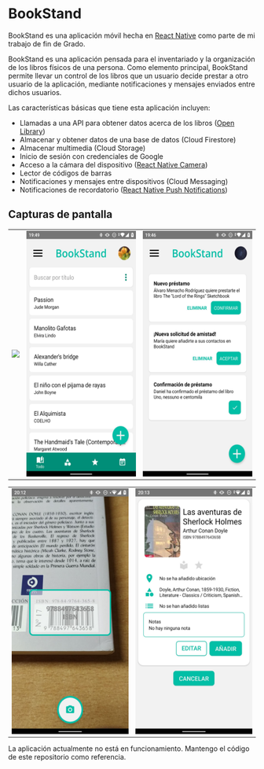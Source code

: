 # BookStand
BookStand es una aplicación móvil hecha en [React Native](https://reactnative.dev/) como parte de mi trabajo de fin de Grado.

BookStand es una aplicación pensada para el inventariado y la organización de los libros físicos de una persona. Como elemento principal, BookStand permite llevar un control de los libros que un usuario decide prestar a otro usuario de la aplicación, mediante notificaciones y mensajes enviados entre dichos usuarios.

Las características básicas que tiene esta aplicación incluyen:
-	Llamadas a una API para obtener datos acerca de los libros ([Open Library](https://openlibrary.org/))
-	Almacenar y obtener datos de una base de datos (Cloud Firestore)
-	Almacenar multimedia (Cloud Storage)
-	Inicio de sesión con credenciales de Google
-	Acceso a la cámara del dispositivo ([React Native Camera](https://react-native-camera.github.io/react-native-camera/))
-	Lector de códigos de barras 
-	Notificaciones y mensajes entre dispositivos (Cloud Messaging)
-	Notificaciones de recordatorio ([React Native Push Notifications](https://github.com/zo0r/react-native-push-notification))

 ## Capturas de pantalla
 <table>
 <tr>
  <td><img src="https://user-images.githubusercontent.com/34279546/127307898-e0e9b6d3-eb0e-4b41-b314-5b9ffb5e3479.png" height=500 /></td>
  <td><img src=https://github.com/aursalgut/BookStand-Release/blob/main/Screenshot_20210505-194932.jpg?raw=true" height=500 /></td>
  <td><img src="https://github.com/aursalgut/BookStand-Release/blob/main/Screenshot_20210505-194701.jpg?raw=true" height=500 /></td>
 </tr>
   </table>
 
 <table align="center">
 <tr>
   <td><img src="https://github.com/aursalgut/BookStand-Release/blob/main/Screenshot_20210505-201251.jpg?raw=true" height=500 /></td>
   <td><img src="https://github.com/aursalgut/BookStand-Release/blob/main/Screenshot_20210505-201304.jpg?raw=true" height=500 /></td>
 </tr>
 </table>


La aplicación actualmente no está en funcionamiento. Mantengo el código de este repositorio como referencia.
